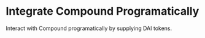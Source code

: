 # Integrate Compound Programatically

Interact with Compound programatically by supplying DAI tokens. 
